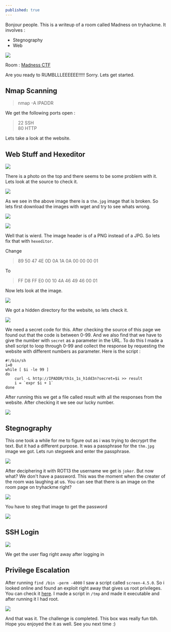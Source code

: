 ```yaml
---
published: true
---
```


Bonjour people. This is a writeup of a room called Madness on tryhackme. It involves : 

- Stegnography
- Web

![]({{site.baseurl}}/images/madness/madness.png)

Room : [Madness CTF](https://tryhackme.com/room/madness)

Are you ready to RUMBLLLEEEEEE!!!!! Sorry. Lets get started.

## Nmap Scanning

> nmap -A IPADDR

We get the following ports open :

> 22 SSH                                                                                                     
  80 HTTP

Lets take a look at the website.

## Web Stuff and Hexeditor

![]({{site.baseurl}}/images/madness/site.png)

There is a photo on the top and there seems to be some problem with it. Lets look at the source to check it.

![]({{site.baseurl}}/images/madness/source.png)

As we see in the above image there is a ```thm.jpg``` image that is broken. So lets first download the images with wget and try to see whats wrong.

![]({{site.baseurl}}/images/madness/wget.png)

![]({{site.baseurl}}/images/madness/head.png)

Well that is wierd. The image header is of a PNG instead of a JPG. So lets fix that with ```hexeditor```.

Change 

> 89 50 47 4E   0D 0A 1A 0A   00 00 00 01

To

> FF D8 FF E0   00 10 4A 46   49 46 00 01

Now lets look at the image.

![]({{site.baseurl}}/images/madness/thmImage.png)

We got a hidden directory for the website, so lets check it. 

![]({{site.baseurl}}/images/madness/hiddendir.png)

We need a secret code for this. After checking the source of this page we found out that the code is between 0-99. And we also find that we have to give the number with ```secret``` as a parameter in the URL. To do this I made a shell script to loop through 0-99 and collect the response by requesting the website with different numbers as parameter. Here is the script :

```
#!/bin/sh
i=0
while [ $i -le 99 ]
do 
	curl -L http://IPADDR/th1s_1s_h1dd3n?secret=$i >> result
   	i = `expr $i + 1`
done
```

After running this we get a file called result with all the responses from the website. After checking it we see our lucky number.

![]({{site.baseurl}}/images/madness/bruteSeceretCode.png)

## Stegnography

This one took a while for me to figure out as i was trying to decryprt the text. But it had a different purpose. It was a passphrase for the ```thm.jpg``` image we got. Lets run stegseek and enter the passphrase.

![]({{site.baseurl}}/images/madness/stegseek.png)

After deciphering it with ROT13 the username we get is ```joker```. But now what? We don't have a password. This was the moment when the creater of the room was laughing at us. You can see that there is an image on the room page on tryhackme right?

![]({{site.baseurl}}/images/madness/roomImage.png)

You have to steg that image to get the password

![]({{site.baseurl}}/images/madness/password.png)

## SSH Login

![]({{site.baseurl}}/images/madness/sshLogin.png)

We get the user flag right away after logging in

## Privilege Escalation

After running ```find /bin -perm -4000``` I saw a script called ```screen-4.5.0```. So i looked online and found an exploit right away that gives us root privileges. You can check it [here](https://www.exploit-db.com/exploits/41154). I made a script in ```/tmp``` and made it executable and after running it I had root.

![]({{site.baseurl}}/images/madness/root.png)

And that was it. The challenge is completed. This box was really fun tbh. Hope you enjoyed the it as well. See you next time :)
